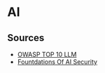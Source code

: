 # AI

## Sources

* [OWASP TOP 10 LLM](https://genai.owasp.org/resource/owasp-top-10-for-llm-applications-2025/)
* [Fountdations Of AI Security](https://www.academy.attackiq.com/courses/foundations-of-ai-security)
